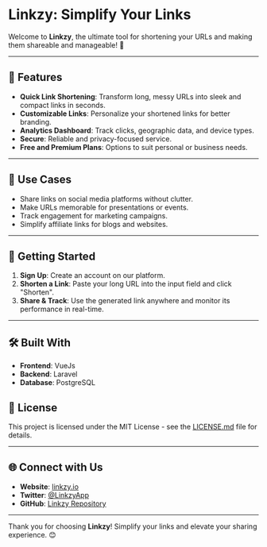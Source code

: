 # Linkzy: Simplify Your Links

Welcome to **Linkzy**, the ultimate tool for shortening your URLs and making them shareable and manageable! 🚀

---

## 🌟 Features

- **Quick Link Shortening**: Transform long, messy URLs into sleek and compact links in seconds.
- **Customizable Links**: Personalize your shortened links for better branding.
- **Analytics Dashboard**: Track clicks, geographic data, and device types.
- **Secure**: Reliable and privacy-focused service.
- **Free and Premium Plans**: Options to suit personal or business needs.

---

## 🎯 Use Cases

- Share links on social media platforms without clutter.
- Make URLs memorable for presentations or events.
- Track engagement for marketing campaigns.
- Simplify affiliate links for blogs and websites.

---

## 🚀 Getting Started

1. **Sign Up**: Create an account on our platform.
2. **Shorten a Link**: Paste your long URL into the input field and click "Shorten".
3. **Share & Track**: Use the generated link anywhere and monitor its performance in real-time.

---


## 🛠️ Built With

- **Frontend**: VueJs
- **Backend**: Laravel
- **Database**: PostgreSQL

## 📄 License

This project is licensed under the MIT License - see the [LICENSE.md](LICENSE.md) file for details.

---

## 🌐 Connect with Us

- **Website**: [linkzy.io](https://linkzy.io)
- **Twitter**: [@LinkzyApp](https://twitter.com/LinkzyApp)
- **GitHub**: [Linkzy Repository](https://github.com/Skywalkerx64/linkzy)

---

Thank you for choosing **Linkzy**! Simplify your links and elevate your sharing experience. 😊
